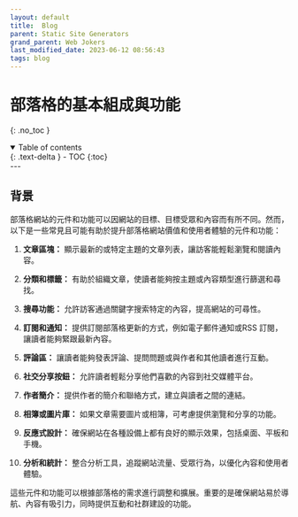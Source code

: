 ```yaml
---
layout: default
title:  Blog
parent: Static Site Generators
grand_parent: Web Jokers
last_modified_date: 2023-06-12 08:56:43
tags: blog 
---
```


# 部落格的基本組成與功能
{: .no_toc }

<details open markdown="block">
  <summary>
    Table of contents
  </summary>
  {: .text-delta }
- TOC
{:toc}
</details>
---

## 背景

部落格網站的元件和功能可以因網站的目標、目標受眾和內容而有所不同。然而，以下是一些常見且可能有助於提升部落格網站價值和使用者體驗的元件和功能：

1. **文章區塊：** 顯示最新的或特定主題的文章列表，讓訪客能輕鬆瀏覽和閱讀內容。

2. **分類和標籤：** 有助於組織文章，使讀者能夠按主題或內容類型進行篩選和尋找。

3. **搜尋功能：** 允許訪客通過關鍵字搜索特定的內容，提高網站的可尋性。

4. **訂閱和通知：** 提供訂閱部落格更新的方式，例如電子郵件通知或RSS 訂閱，讓讀者能夠緊跟最新內容。

5. **評論區：** 讓讀者能夠發表評論、提問問題或與作者和其他讀者進行互動。

6. **社交分享按鈕：** 允許讀者輕鬆分享他們喜歡的內容到社交媒體平台。

7. **作者簡介：** 提供作者的簡介和聯絡方式，建立與讀者之間的連結。

8. **相簿或圖片庫：** 如果文章需要圖片或相簿，可考慮提供瀏覽和分享的功能。

9. **反應式設計：** 確保網站在各種設備上都有良好的顯示效果，包括桌面、平板和手機。

10. **分析和統計：** 整合分析工具，追蹤網站流量、受眾行為，以優化內容和使用者體驗。

這些元件和功能可以根據部落格的需求進行調整和擴展。重要的是確保網站易於導航、內容有吸引力，同時提供互動和社群建設的功能。
